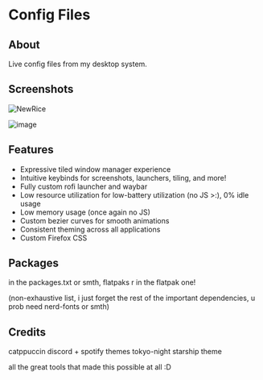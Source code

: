 # Config Files

## About
Live config files from my desktop system.

## Screenshots
![NewRice](https://github.com/luyu-wu/Config/assets/116970666/47021b39-d48d-436a-958c-a062906c63a8)

![image](https://github.com/luyu-wu/Config/assets/116970666/fe4a6982-3318-4854-ab44-4dd8a9365362)


## Features
- Expressive tiled window manager experience
- Intuitive keybinds for screenshots, launchers, tiling, and more!
- Fully custom rofi launcher and waybar
- Low resource utilization for low-battery utilization (no JS >:), 0% idle usage
- Low memory usage (once again no JS)
- Custom bezier curves for smooth animations
- Consistent theming across all applications
- Custom Firefox CSS

## Packages
in the packages.txt or smth, flatpaks r in the flatpak one!

(non-exhaustive list, i just forget the rest of the important dependencies, u prob need nerd-fonts or smth)

## Credits

catppuccin discord + spotify themes
tokyo-night starship theme

all the great tools that made this possible at all :D
